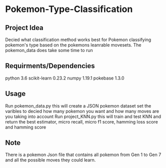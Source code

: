 # Pokemon-Type-Classification
## Project Idea
Decied what classification method works best for Pokemon classifying pokemon's type based on the pokemons leanrable movesets. The pokemon_data does take some time to run

## Requirments/Dependencies
python 3.6
scikit-learn 0.23.2
numpy 1.19.1
pokebase 1.3.0

## Usage 
Run pokemon_data.py this will create a JSON pokemon dataset set the varibles to decied how many pokemon you want and how many moves are you taking into account
Run project_KNN.py this will train and test KNN and return the best estimator, micro recall, micro f1 score, hamming loss score and hamming score

## Note
There is a pokemon Json file that contains all pokemon from Gen 1 to Gen 7 and all the possible moves they could learn.